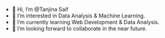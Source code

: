 - 👋 Hi, I’m @Tanjina Saif
- 👀 I’m interested in Data Analysis & Machine Learning.
- 🌱 I’m currently learning Web Development & Data Analysis.
- 💞️ I’m looking forward to collaborate in the near future.

<!---
TanjinaSaif/TanjinaSaif is a ✨ special ✨ repository because its `README.md` (this file) appears on your GitHub profile.
You can click the Preview link to take a look at your changes.
--->
